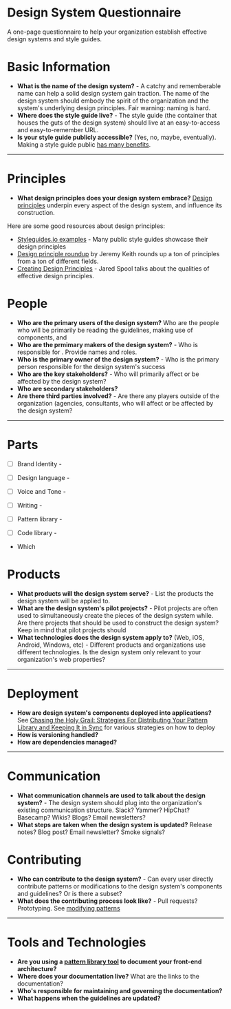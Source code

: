 # Design System Questionnaire
A one-page questionnaire to help your organization establish effective design systems and style guides.

# Basic Information

- **What is the name of the design system?** - A catchy and rememberable name can help a solid design system gain traction. The name of the design system should embody the spirit of the organization and the system's underlying design principles. Fair warning: naming is hard. 
- **Where does the style guide live?** - The style guide (the container that houses the guts of the design system) should live at an easy-to-access and easy-to-remember URL.
- **Is your style guide publicly accessible?** (Yes, no, maybe, eventually). Making a style guide public [has many benefits](http://atomicdesign.bradfrost.com/chapter-5/#make-it-public).

-------

# Principles
- **What design principles does your design system embrace?** [Design principles](https://principles.adactio.com/) underpin every aspect of the design system, and influence its construction. 

Here are some good resources about design principles:
- [Styleguides.io examples](http://styleguides.io/examples.html) - Many public style guides showcase their design principles
- [Design principle roundup](https://principles.adactio.com/) by Jeremy Keith rounds up a ton of principles from a ton of different fields.
- [Creating Design Principles](https://articles.uie.com/creating-design-principles/) - Jared Spool talks about the qualities of effective design principles.

# People
- **Who are the primary users of the design system?** Who are the people who will be primarily be reading the guidelines, making use of components, and
- **Who are the prmimary makers of the design system?** - Who is responsible for . Provide names and roles.
- **Who is the primary owner of the design system?** - Who is the primary person responsible for the design system's success
- **Who are the key stakeholders?** - Who will primarily affect or be affected by the design system?
- **Who are secondary stakeholders?**
- **Are there third parties involved?** - Are there any players outside of the organization (agencies, consultants, who will affect or be affected by the design system?

---------------

# Parts

- [ ] Brand Identity - 
- [ ] Design language -
- [ ] Voice and Tone - 
- [ ] Writing - 
- [ ] Pattern library - 
- [ ] Code library - 


- Which 

# Products

- **What products will the design system serve?** - List the products the design system will be applied to. 
- **What are the design system's pilot projects?** - Pilot projects are often used to simultaneously create the pieces of the  design system while. Are there projects that should be used to construct the design system? Keep in mind that pilot projects should 
- **What technologies does the design system apply to?** (Web, iOS, Android, Windows, etc) - Different products and organizations use different technologies. Is the design system only relevant to your organization's web properties?

---------------

# Deployment
- **How are design system's components deployed into applications?** See
[Chasing the Holy Grail: Strategies For Distributing Your Pattern Library and Keeping It in Sync](https://medium.com/@marcelosomers/chasing-the-holy-grail-bbc0b7cce365#.3gjztlqve) for various strategies on how to deploy
- **How is versioning handled?**
- **How are dependencies managed?**
---------------

# Communication
- **What communication channels are used to talk about the design system?** - The design system should plug into the organization's existing communication structure. Slack? Yammer? HipChat? Basecamp? Wikis? Blogs? Email newsletters?
- **What steps are taken when the design system is updated?** Release notes? Blog post? Email newsletter? Smoke signals?

# Contributing 
- **Who can contribute to the design system?** - Can every user directly contribute patterns or modifications to the design system's components and guidelines? Or is there a subset?
- **What does the contributing process look like?** - Pull requests? Prototyping. See [modifying patterns](http://atomicdesign.bradfrost.com/chapter-5/#making-changes-to-patterns)

---------------

# Tools and Technologies
- **Are you using a [pattern library tool](http://styleguides.io/tools.html) to document your front-end architecture?**
- **Where does your documentation live?** What are the links to the documentation?
- **Who's responsible for maintaining and governing the documentation?**
- **What happens when the guidelines are updated?**
